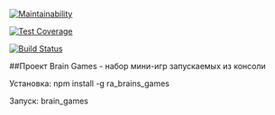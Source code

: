 [![Maintainability](https://api.codeclimate.com/v1/badges/a99a88d28ad37a79dbf6/maintainability)](https://codeclimate.com/github/codeclimate/codeclimate/maintainability)

[![Test Coverage](https://api.codeclimate.com/v1/badges/a99a88d28ad37a79dbf6/test_coverage)](https://codeclimate.com/github/codeclimate/codeclimate/test_coverage)

[![Build Status](https://travis-ci.org/rustamakhmetov/project-lvl1-s268.svg?branch=master)](https://travis-ci.org/rustamakhmetov/project-lvl1-s268)

##Проект Brain Games - набор мини-игр запускаемых из консоли

Установка: npm install -g ra_brains_games

Запуск: brain_games

